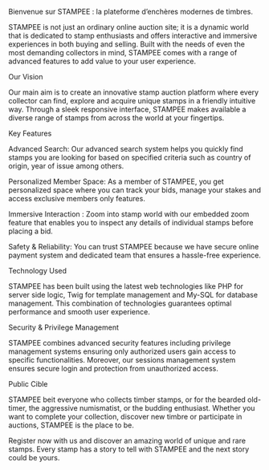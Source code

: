 Bienvenue sur STAMPEE : la plateforme d’enchères modernes de timbres.

STAMPEE is not just an ordinary online auction site; it is a dynamic world that is dedicated to stamp enthusiasts and offers interactive and immersive experiences in both buying and selling. Built with the needs of even the most demanding collectors in mind, STAMPEE comes with a range of advanced features to add value to your user experience.

Our Vision

Our main aim is to create an innovative stamp auction platform where every collector can find, explore and acquire unique stamps in a friendly intuitive way. Through a sleek responsive interface, STAMPEE makes available a diverse range of stamps from across the world at your fingertips.

Key Features

Advanced Search: Our advanced search system helps you quickly find stamps you are looking for based on specified criteria such as country of origin, year of issue among others.

Personalized Member Space: As a member of STAMPEE, you get personalized space where you can track your bids, manage your stakes and access exclusive members only features.

Immersive Interaction : Zoom into stamp world with our embedded zoom feature that enables you to inspect any details of individual stamps before placing a bid.

Safety & Reliability: You can trust STAMPEE because we have secure online payment system and dedicated team that ensures a hassle-free experience.

Technology Used

STAMPEE has been built using the latest web technologies like PHP for server side logic, Twig for template management and My-SQL for database management. This combination of technologies guarantees optimal performance and smooth user experience.

Security & Privilege Management

STAMPEE combines advanced security features including privilege management systems ensuring only authorized users gain access to specific functionalities. Moreover, our sessions management system ensures secure login and protection from unauthorized access.

Public Cible

STAMPEE beit everyone who collects timber stamps, or for the bearded old-timer, the aggressive numismatist, or the budding enthusiast. Whether you want to complete your collection, discover new timbre or participate in auctions, STAMPEE is the place to be.

Register now with us and discover an amazing world of unique and rare stamps. Every stamp has a story to tell with STAMPEE and the next story could be yours.
